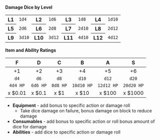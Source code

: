 **Damage Dice by Level**

<table>
  <tbody>
    <tr>
      <th>L1</th>
      <td><code>1d4</code></td>
      <th>L2</th>
      <td><code>1d6</code></td>
      <th>L3</th>
      <td><code>1d8</code></td>
      <th>L4</th>
      <td><code>1d10</code></td>
    </tr>
    <tr>
      <th>L5</th>
      <td><code>2d6</code></td>
      <th>L6</th>
      <td><code>2d8</code></td>
      <th>L7</th>
      <td><code>2d10</code></td>
      <th>L8</th>
      <td><code>2d12</code></td>
    </tr>
    <tr>
      <th>L9</th>
      <td><code>3d10</code></td>
      <th>L10</th>
      <td><code>3d12</code></td>
      <th>L11</th>
      <td><code>4d10</code></td>
      <th>L12</th>
      <td><code>4d12</code></td>
    </tr>
  </tbody>
</table>

**Item and Ability Ratings**

| F | D | C | B | A | S |
|:---:|:---:|:---:|:---:|:---:|:---:|
| +1 | +2 | +3 | +4 | +5 | +6 |
| `d4` | `d6` | `d8` | `d10` | `d12` | `d20` |
| `4d4 HP` | `6d6 HP` | `8d8 HP` | `10d10 HP` | `12d12 HP` | `20d20 HP` |
| x $0.01 | x $0.1 | x $1 | x $10 | x $100 | x $1000 |

- **Equipment** - add bonus to specific action or damage roll
    - Take dice damage on failure, bonus damage on block to reduce damage
- **Consumables** - add bonus to specific action or roll bonus amount of dice for damage
- **Abilities** - add dice to specific action or damage roll

